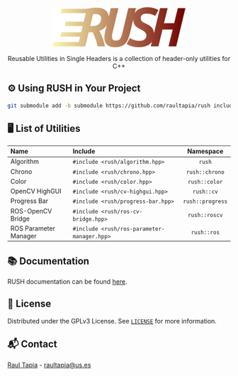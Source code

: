 <!-- \internal -->
<div align="center" style="margin-bottom: 10px;">
<a href="https://github.com/raultapia/rush">
<img src="https://github.com/raultapia/rush/blob/main/.github/assets/logo.png?raw=true" alt="rush">
</a>
</div>
<p align="center">
Reusable Utilities in Single Headers is a collection of header-only utilities for C++
</p>
<!-- \endinternal -->

## ⚙️ Using RUSH in Your Project
```bash
git submodule add -b submodule https://github.com/raultapia/rush include/rush
```

## 🖥️ List of Utilities
|Name|Include|Namespace|
|:-|:-|:-:|
|Algorithm|`#include <rush/algorithm.hpp>`|`rush`|
|Chrono|`#include <rush/chrono.hpp>`|`rush::chrono`|
|Color|`#include <rush/color.hpp>`|`rush::color`|
|OpenCV HighGUI|`#include <rush/cv-highgui.hpp>`|`rush::cv`|
|Progress Bar|`#include <rush/progress-bar.hpp>`|`rush::progress`|
|ROS-OpenCV Bridge|`#include <rush/ros-cv-bridge.hpp>`|`rush::roscv`|
|ROS Parameter Manager|`#include <rush/ros-parameter-manager.hpp>`|`rush::ros`|

## 📚 Documentation
RUSH documentation can be found [here](https://raultapia.github.io/rush).

## 📝 License

Distributed under the GPLv3 License. See [`LICENSE`](https://github.com/raultapia/rush/tree/main/LICENSE) for more information.

## 📬 Contact

[Raul Tapia](https://raultapia.com) - raultapia@us.es
